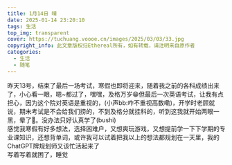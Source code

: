 ```yaml
---
title: 1月14日 晴
date: 2025-01-14 23:20:10
tags: 生活
top_img: transparent
cover: https://tuchuang.voooe.cn/images/2025/03/03/33.jpg
copyright_info: 此文章版权归Ethereal所有，如有转载，请注明来自原作者
categories:
  - 生活
  - 随笔
---
```

昨天13号，结束了最后一场考试，寒假也即将迎来，随着我之前的各科成绩出来了，小心看一眼，嗯~都过了，嘿嘿，及格万岁😁但最后一次英语考试，让我有点担心，因为这个院对英语是重视的，(小声bb:咋不重视高数嘞)，开学时老顾就说，期末考试是不会给我们捞的，不到及格分就挂科的，听到这我就开始两眼一黑，晕了🥲。没办法只好认真学了(bushi)<br>
感觉我寒假有好多想法，选择困难户，又想爽玩游戏，又想提前学一下下学期的专业课知识，还想背单词，或许我可以试着把我以上的想法都规划在一天里，我的ChatGPT牌规划师又该忙活起来了<br>
写着写着就困了，睡觉








